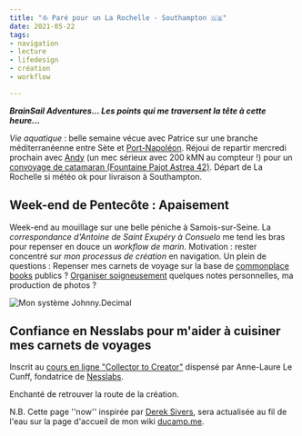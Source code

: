 ```yaml
---
title: "⛵️ Paré pour un La Rochelle - Southampton 🇬🇧" 
date: 2021-05-22
tags:
- navigation
- lecture
- lifedesign
- création 
- workflow

---
```

**_BrainSail Adventures... Les points qui me traversent la tête à cette heure..._**

*Vie aquatique* : belle semaine vécue avec Patrice sur une branche méditerranéenne entre Sète et [Port-Napoléon](https://www.port-adhoc.com/port-napoleon/). Réjoui de repartir mercredi prochain avec [Andy](https://www.relianceyachtmanagement.com/andy-mallion/) (un mec sérieux avec 200 kMN au compteur !) pour un [convoyage de catamaran (Fountaine Pajot Astrea 42)](https://www.bourse-aux-equipiers.com/annonce-33501.html). Départ de La Rochelle si météo ok pour livraison à Southampton. 

## Week-end de Pentecôte :  Apaisement

Week-end au mouillage sur une belle péniche à Samois-sur-Seine. La *correspondance d'Antoine de Saint Exupéry à Consuelo* me tend les bras pour repenser en douce un *workflow de marin*. Motivation : rester concentré sur *mon processus de création* en navigation. Un plein de questions : Repenser mes carnets de voyage sur la base de [commonplace books](https://ducamp.me/Commonplace_book) publics ? [Organiser soigneusement](https://ducamp.me/Johnny.Decimal) quelques notes personnelles, ma production de photos ?

![Mon système Johnny.Decimal](https://ducamp.me/images/thumb/3/39/Navigation-Johnny.Decimal.png/1600px-Navigation-Johnny.Decimal.png)



## Confiance en Nesslabs pour m'aider à cuisiner mes carnets de voyages

Inscrit au [cours en ligne "Collector to Creator"](https://community.nesslabs.com/c/dashboard/schedule) dispensé par Anne-Laure Le Cunff, fondatrice de [Nesslabs](https://nesslabs.com/). 

Enchanté de retrouver la route de la création.


N.B. Cette page ''now'' inspirée par [Derek Sivers](https://ducamp.me/maintenant), sera actualisée au fil de l'eau sur la page d'accueil de mon wiki [ducamp.me](https://ducamp.me/).
